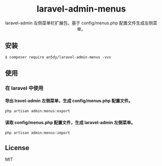 <h1 align="center"> laravel-admin-menus </h1>

<p align="center"> laravel-admin 左侧菜单栏扩展包，基于 config/menus.php 配置文件生成左侧菜单。</p>


## 安装

```shell
$ composer require an5dy/laravel-admin-menus -vvv
```

## 使用

### 在 laravel 中使用
#### 导出 lravel-admin 左侧菜单，生成 config/menus.php 配置文件。
```
php artisan admin:menus:export
```
#### 读取 config/menus.php 配置文件，生成 laravel-admin 左侧菜单。
```
php artisan admin:menus:import
```
## License

MIT